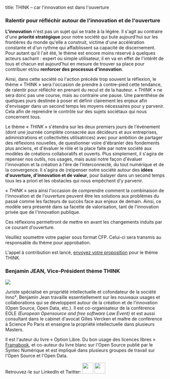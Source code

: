 title: THINK – car l'innovation est dans l'ouverture 

### Ralentir pour réfléchir autour de l'innovation et de l'ouverture


**L'innovation** n'est pas un sujet qui se traite à la légère. Il s'agit au contraire d'une **priorité stratégique** pour notre société qui bute aujourd'hui sur les frontières du monde qu'elle a construit, victime d'une accélération constante et d'un rythme qui affaiblissent sa capacité de discernement. Pour autant qu'il l'ait été, le thème est encore moins réservé à quelques acteurs sachant : expert ou simple utilisateur, il en va en effet de l'intérêt de tous et chacun est aujourd'hui en mesure de trouver sa place pour contribuer et/ou **renforcer des processus d'innovation**.


Ainsi, dans cette société où l'action précède trop souvent la réflexion, le thème « THINK » sera l'occasion de prendre à contre-pied cette tendance, de ralentir pour réfléchir en prenant du recul et de la hauteur. « *THINK* » ne sera donc pas une course, mais au contraire une pause. Une parenthèse de quelques jours destinée à poser et définir clairement les enjeux afin d'envisager dans un second temps les moyens nécessaires pour y parvenir. Cela afin de reprendre le contrôle sur des sujets sociétaux qui nous concernent tous.


Le thème « *THINK* » s'étendra sur les deux premiers jours de l'événement (dont une journée complète consacrée aux décideurs et aux entreprises, administrations et collectivités utilisatrices) avec pour ambition de partager des réflexions nouvelles, de questionner voire d'ébranler des fondements plus anciens, et d'évaluer le rôle et la place faite par notre société aux modèles de créations collaboratifs et ouverts. Plus simplement, il s'agira de repenser nos outils, nos usages, mais aussi notre façon d'évaluer l'innovation et la création à l'ère de l'interconnecté, du tout numérique et de la convergence. Il s'agira de (re)penser notre société autour des **idées d'ouverture, d'innovation et de valeur**, pour balayer dans un second temps tous les a priori et les obstacles qui nous empêchent d'y parvenir.


« *THINK* » sera ainsi l'occasion de comprendre comment la combinaison de l'innovation et de l'ouverture peuvent être les solutions aux problèmes du passé comme les facteurs de succès face aux enjeux de demain. Ainsi, ce modèle sera présenté dans sa facette de valorisation, tant de l'innovation privée que de l'innovation publique.


Ces réflexions permettront de mettre en avant les changements induits par ce courant d'ouverture.

Veuillez soumettre votre papier sous format CFP. Celui-ci sera transmis au responsable du thème pour approbation.

L'appel à contribution est lancé, <a class="btn" href="/fr/cfp">envoyez votre proposition</a> pour le thème THINK.

### Benjamin JEAN, Vice-Président thème THINK

<img src="/static/pictures/Team/BJean.jpg">

Juriste spécialisé en propriété intellectuelle et cofondateur de la société Inno³, Benjamin Jean travaille essentiellement sur les nouveaux usages et collaborations qui se développent autour de la création et de l’innovation (Open Source, Open Data, etc.). Il est co-organisateur de la conférence EOLE *(European Opensource and free software Law Event)* et est aussi consultant dans le cabinet d'avocat Gilles Vercken et maître de conférence à Science Po Paris et enseigne la propriété intellectuelle dans plusieurs Masters.

Il est l'auteur du livre « Option Libre. Du bon usage des licences libres » [Framabook](http://framabook.org), et co-auteur du livre blanc sur l'Open Source publié par le Syntec Numérique et est impliqué dans plusieurs groupes de travail sur l'Open Source et l'Open Data.

Retrouvez-le sur LinkedIn et Twitter: 
<a href="https://www.linkedin.com/in/benjaminjean/fr " target="_blank"><img src="/static/pictures/linkedin.png" width="34" ></a></a>  <a href="https://twitter.com/mben_vvl" target="_blank"><img src="/static/pictures/Twitter.jpg" width="34" ></a></a>